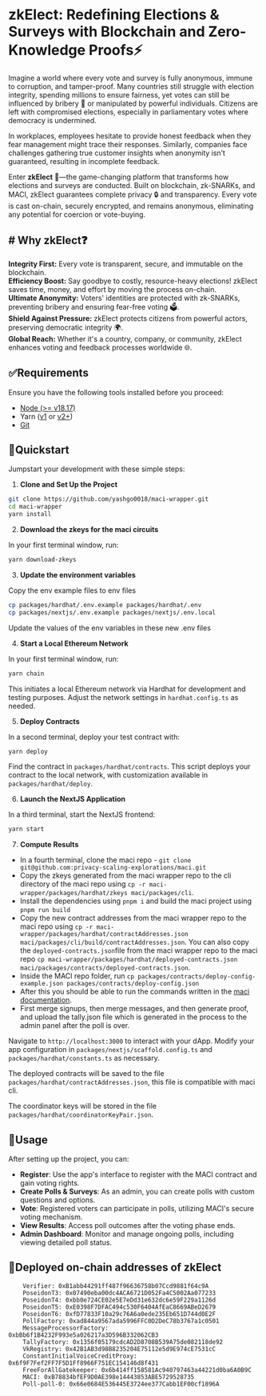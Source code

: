 # zkElect: Redefining Elections & Surveys with Blockchain and Zero-Knowledge Proofs⚡️

Imagine a world where every vote and survey is fully anonymous, immune to corruption, and tamper-proof. Many countries still struggle with election integrity, spending millions to ensure fairness, yet votes can still be influenced by bribery 💸 or manipulated by powerful individuals. Citizens are left with compromised elections, especially in parliamentary votes where democracy is undermined.

In workplaces, employees hesitate to provide honest feedback when they fear management might trace their responses. Similarly, companies face challenges gathering true customer insights when anonymity isn’t guaranteed, resulting in incomplete feedback.

Enter **zkElect** 🚀—the game-changing platform that transforms how elections and surveys are conducted. Built on blockchain, zk-SNARKs, and MACI, zkElect guarantees complete privacy 🔒 and transparency. Every vote is cast on-chain, securely encrypted, and remains anonymous, eliminating any potential for coercion or vote-buying.

## # Why zkElect❓

**Integrity First:** Every vote is transparent, secure, and immutable on the blockchain.  
**Efficiency Boost:** Say goodbye to costly, resource-heavy elections! zkElect saves time, money, and effort by moving the process on-chain.  
**Ultimate Anonymity:** Voters' identities are protected with zk-SNARKs, preventing bribery and ensuring fear-free voting 🗳️.  
**Shield Against Pressure:** zkElect protects citizens from powerful actors, preserving democratic integrity 🌍.  
**Global Reach:** Whether it's a country, company, or community, zkElect enhances voting and feedback processes worldwide 🌐.

## ✅Requirements

Ensure you have the following tools installed before you proceed:

- [Node (>= v18.17)](https://nodejs.org/en/download/)
- Yarn ([v1](https://classic.yarnpkg.com/en/docs/install/) or [v2+](https://yarnpkg.com/getting-started/install))
- [Git](https://git-scm.com/downloads)

## 🏁Quickstart

Jumpstart your development with these simple steps:

1. **Clone and Set Up the Project**

```bash
git clone https://github.com/yashgo0018/maci-wrapper.git
cd maci-wrapper
yarn install
```

2. **Download the zkeys for the maci circuits**

In your first terminal window, run:

```bash
yarn download-zkeys
```

3. **Update the environment variables**

Copy the env example files to env files

```bash
cp packages/hardhat/.env.example packages/hardhat/.env
cp packages/nextjs/.env.example packages/nextjs/.env.local
```

Update the values of the env variables in these new .env files

4. **Start a Local Ethereum Network**

In your first terminal window, run:

```bash
yarn chain
```

This initiates a local Ethereum network via Hardhat for development and testing purposes. Adjust the network settings in `hardhat.config.ts` as needed.

5. **Deploy Contracts**

In a second terminal, deploy your test contract with:

```bash
yarn deploy
```

Find the contract in `packages/hardhat/contracts`. This script deploys your contract to the local network, with customization available in `packages/hardhat/deploy`.

6. **Launch the NextJS Application**

In a third terminal, start the NextJS frontend:

```bash
yarn start
```

7. **Compute Results**

- In a fourth terminal, clone the maci repo - `git clone git@github.com:privacy-scaling-explorations/maci.git` 
- Copy the zkeys generated from the maci wrapper repo to the cli directory of the maci repo using `cp -r maci-wrapper/packages/hardhat/zkeys maci/packages/cli`. 
- Install the dependencies using `pnpm i` and build the maci project using `pnpm run build`
- Copy the new contract addresses from the maci wrapper repo to the maci repo using `cp -r maci-wrapper/packages/hardhat/contractAddresses.json maci/packages/cli/build/contractAddresses.json`.  You can also copy the `deployed-contracts.json`file from the maci wrapper repo to the maci repo `cp maci-wrapper/packages/hardhat/deployed-contracts.json maci/packages/contracts/deployed-contracts.json`. 
- Inside the MACI repo folder, run `cp packages/contracts/deploy-config-example.json packages/contracts/deploy-config.json`
- After this you should be able to run the commands written in the [maci documentation](https://maci.pse.dev/docs/quick-start/poll-finalization).
- First merge signups, then merge messages, and then generate proof, and upload the tally.json file which is generated in the process to the admin panel after the poll is over.

Navigate to `http://localhost:3000` to interact with your dApp. Modify your app configuration in `packages/nextjs/scaffold.config.ts` and `packages/hardhat/constants.ts` as necessary.

The deployed contracts will be saved to the file `packages/hardhat/contractAddresses.json`, this file is compatible with maci cli.

The coordinator keys will be stored in the file `packages/hardhat/coordinatorKeyPair.json`.

## 🚀Usage

After setting up the project, you can:

- **Register**: Use the app's interface to register with the MACI contract and gain voting rights.
- **Create Polls & Surveys**: As an admin, you can create polls with custom questions and options.
- **Vote**: Registered voters can participate in polls, utilizing MACI's secure voting mechanism.
- **View Results**: Access poll outcomes after the voting phase ends.
- **Admin Dashboard**: Monitor and manage ongoing polls, including viewing detailed poll status.

## 🔗Deployed on-chain addresses of zkElect
        Verifier: 0xB1abb44291ff487f96636758b07Ccd9881f64c9A
        PoseidonT3: 0x07490eba00dc4ACA6721D052Fa4C5002Aa077233
        PoseidonT4: 0xbb0e724CE02e5E7eDd31e632dc6e59F229a1126d
        PoseidonT5: 0xE0398F7DFAC494c530F6404AfEaC8669ABeD2679
        PoseidonT6: 0xfD77833F10a29c76A6a0ede235Eb651D744d0E2F
        PollFactory: 0xad844a9567ada5996FFC0D2DeC78b3767a1c0501
        MessageProcessorFactory: 0xbBb6f1B4232F993e5a026217a3D596B332062CB3
        TallyFactory: 0x1356f05179cdcAD2D8708B539A75de082118de92
        VkRegistry: 0x42B1AB3d98B8235204E75112e5d9E974cE7531cC
        ConstantInitialVoiceCreditProxy: 0x6f9F7Fef2FF7F5D1Ff8966F751EC154146d8f431
        FreeForAllGatekeeper: 0x6b414ff158581Ac940797463a44221d0ba6A0B9C
        MACI: 0xB78834bfEF9D0AE398e14443853ABE5729528735
        Poll-poll-0: 0x66e0684E536445E3724ee377Cabb1EF00cf1896A
